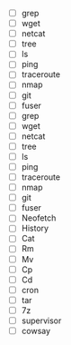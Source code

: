 - [ ] grep
- [ ] wget
- [ ] netcat
- [ ] tree
- [ ] ls
- [ ] ping
- [ ] traceroute
- [ ] nmap
- [ ] git
- [ ] fuser
- [ ] grep
- [ ] wget
- [ ] netcat
- [ ] tree
- [ ] ls
- [ ] ping
- [ ] traceroute
- [ ] nmap
- [ ] git
- [ ] fuser
- [ ] Neofetch
- [ ] History
- [ ] Cat
- [ ] Rm
- [ ] Mv
- [ ] Cp
- [ ] Cd
- [ ] cron
- [ ] tar
- [ ] 7z
- [ ] supervisor
- [ ] cowsay
